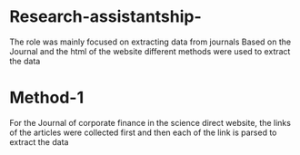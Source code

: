 # Research-assistantship-
The role was mainly focused on extracting data from journals
Based on the Journal and the html of the website different methods were used to extract the data
# Method-1
For the Journal of corporate finance in the science direct website, the links of the articles were collected first and then each of the link is parsed to extract the data
